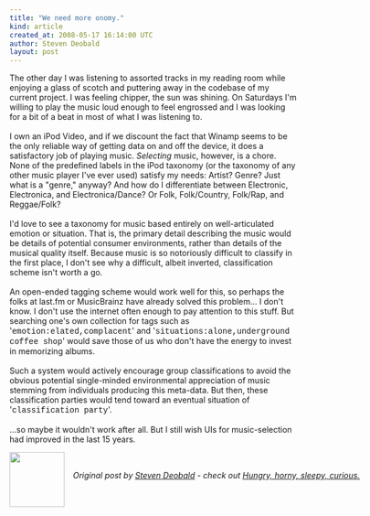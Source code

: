 ```yaml
---
title: "We need more onomy."
kind: article
created_at: 2008-05-17 16:14:00 UTC
author: Steven Deobald
layout: post
---
```

The other day I was listening to assorted tracks in my reading room while enjoying a glass of scotch and puttering away in the codebase of my current project. I was feeling chipper, the sun was shining. On Saturdays I'm willing to play the music loud enough to feel engrossed and I was looking for a bit of a beat in most of what I was listening to.<br /><br />I own an iPod Video, and if we discount the fact that Winamp seems to be the only reliable way of getting data on and off the device, it does a satisfactory job of playing music. <span style="font-style: italic;">Selecting </span>music, however, is a chore. None of the predefined labels in the iPod taxonomy (or the taxonomy of any other music player I've ever used) satisfy my needs: Artist? Genre? Just what is a "genre," anyway? And how do I differentiate between Electronic, Electronica, and Electronica/Dance? Or Folk, Folk/Country, Folk/Rap, and Reggae/Folk?<br /><br />I'd love to see a taxonomy for music based entirely on well-articulated emotion or situation. That is, the primary detail describing the music would be details of potential consumer environments, rather than details of the musical quality itself. Because music is so notoriously difficult to classify in the first place, I don't see why a difficult, albeit inverted, classification scheme isn't worth a go.<br /><br />An open-ended tagging scheme would work well for this, so perhaps the folks at last.fm or MusicBrainz have already solved this problem... I don't know. I don't use the internet often enough to pay attention to this stuff. But searching one's own collection for tags such as '<span style="font-family: courier new;">emotion:elated,complacent</span>' and '<span style="font-family: courier new;">situations:alone,underground coffee shop</span>' would save those of us who don't have the energy to invest in memorizing albums.<br /><br />Such a system would actively encourage group classifications to avoid the obvious potential single-minded environmental appreciation of music stemming from individuals producing this meta-data. But then, these classification parties would tend toward an eventual situation of '<span style="font-family: courier new;">classification party</span>'.<br /><br />...so maybe it wouldn't work after all. But I still wish UIs for music-selection had improved in the last 15 years.<div class="author">
  <img src="http://nilenso.com/people/steven-200.png" style="width: 96px; height: 96;">
  <span style="position: absolute; padding: 32px 15px;">
    <i>Original post by <a href="http://twitter.com/">Steven Deobald</a> - check out <a href="http://blog.deobald.ca/">Hungry, horny, sleepy, curious.</a></i>
  </span>
</div>
